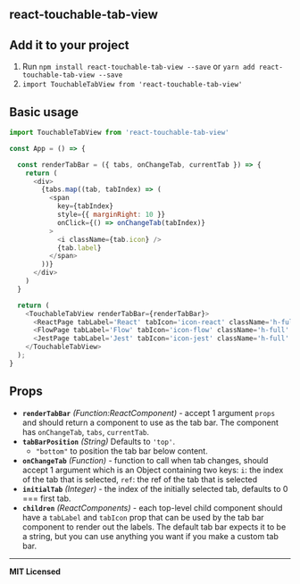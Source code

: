 
## react-touchable-tab-view

## Add it to your project

1. Run `npm install react-touchable-tab-view --save` or `yarn add react-touchable-tab-view --save`
2. `import TouchableTabView from 'react-touchable-tab-view'`


## Basic usage

```javascript
import TouchableTabView from 'react-touchable-tab-view'

const App = () => {

  const renderTabBar = ({ tabs, onChangeTab, currentTab }) => {
    return (
      <div>
        {tabs.map((tab, tabIndex) => (
          <span
            key={tabIndex}
            style={{ marginRight: 10 }}
            onClick={() => onChangeTab(tabIndex)}
          >
            <i className={tab.icon} />
            {tab.label}
          </span>
        ))}
      </div>
    )
  }

  return (
    <TouchableTabView renderTabBar={renderTabBar}>
      <ReactPage tabLabel='React' tabIcon='icon-react' className='h-full' />
      <FlowPage tabLabel='Flow' tabIcon='icon-flow' className='h-full' />
      <JestPage tabLabel='Jest' tabIcon='icon-jest' className='h-full' />
    </TouchableTabView>
  );
}
```

## Props

- **`renderTabBar`** _(Function:ReactComponent)_ - accept 1 argument `props` and should return a component to use as
  the tab bar. The component has `onChangeTab`, `tabs`, `currentTab`.
- **`tabBarPosition`** _(String)_ Defaults to `'top'`.
  - `"bottom"` to position the tab bar below content.
- **`onChangeTab`** _(Function)_ - function to call when tab changes, should accept 1 argument which is an Object containing two keys: `i`: the index of the tab that is selected, `ref`: the ref of the tab that is selected
- **`initialTab`** _(Integer)_ - the index of the initially selected tab, defaults to 0 === first tab.
- **`children`** _(ReactComponents)_ - each top-level child component should have a `tabLabel` and `tabIcon` prop that can be used by the tab bar component to render out the labels. The default tab bar expects it to be a string, but you can use anything you want if you make a custom tab bar.

---

**MIT Licensed**
